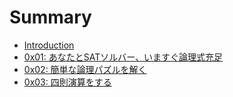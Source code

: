 # Summary

* [Introduction](README.md)
* [0x01: あなたとSATソルバー、いますぐ論理式充足](chapter1.md)
* [0x02: 簡単な論理パズルを解く](chapter2.md)
* [0x03: 四則演算をする](chapter3.md)

